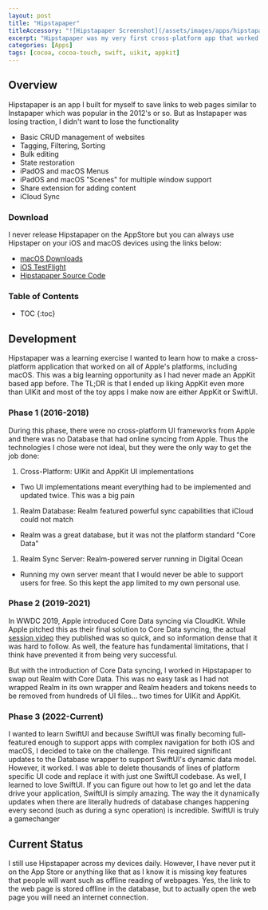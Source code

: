 ```yaml
---
layout: post
title: "Hipstapaper"
titleAccessory: "![Hipstapaper Screenshot](/assets/images/apps/hipstapaper/title.png){: .page-title .reflect .below-xl .round-sm }"
excerpt: "Hipstapaper was my very first cross-platform app that worked on iPhone, iPad, and macOS"
categories: [Apps]
tags: [cocoa, cocoa-touch, swift, uikit, appkit]
---
```


## Overview

Hipstapaper is an app I built for myself to save links to web pages similar to 
Instapaper which was popular in the 2012's or so. But as Instapaper was losing
traction, I didn't want to lose the functionality

- Basic CRUD management of websites
- Tagging, Filtering, Sorting
- Bulk editing
- State restoration
- iPadOS and macOS Menus
- iPadOS and macOS "Scenes" for multiple window support
- Share extension for adding content
- iCloud Sync

### Download

I never release Hipstapaper on the AppStore but you can always use Hipstaper
on your iOS and macOS devices using the links below:

- [macOS Downloads](https://github.com/jeffreybergier/Hipstapaper/tree/main/Releases/macOS)
- [iOS TestFlight](https://testflight.apple.com/join/V1f2j5Jd)
- [Hipstapaper Source Code](https://github.com/jeffreybergier/Hipstapaper/)

### Table of Contents

* TOC
{:toc}

## Development

Hipstapaper was a learning exercise I wanted to learn how to make a
cross-platform application that worked on all of Apple's platforms, including
macOS. This was a big learning opportunity as I had never made an AppKit based
app before. The TL;DR is that I ended up liking AppKit even more than UIKit and
most of the toy apps I make now are either AppKit or SwiftUI.

### Phase 1 (2016-2018)

During this phase, there were no cross-platform UI frameworks from Apple and
there was no Database that had online syncing from Apple. Thus the technologies 
I chose were not ideal, but they were the only way to get the job done:

1. Cross-Platform: UIKit and AppKit UI implementations
  - Two UI implementations meant everything had to be implemented and updated
    twice. This was a big pain
1. Realm Database: Realm featured powerful sync capabilities that iCloud could
   not match
  - Realm was a great database, but it was not the platform standard "Core Data"
1. Realm Sync Server: Realm-powered server running in Digital Ocean
  - Running my own server meant that I would never be able to support users for
    free. So this kept the app limited to my own personal use.
    
### Phase 2 (2019-2021)

In WWDC 2019, Apple introduced Core Data syncing via CloudKit. While Apple
pitched this as their final solution to Core Data syncing, the actual
[session video](https://developer.apple.com/videos/play/wwdc2019/202) they
published was so quick, and so information dense that it was hard to follow.
As well, the feature has fundamental limitations, that I think have prevented
it from being very successful.

But with the introduction of Core Data syncing, I worked in Hipstapaper to 
swap out Realm with Core Data. This was no easy task as I had not wrapped
Realm in its own wrapper and Realm headers and tokens needs to be removed
from hundreds of UI files... two times for UIKit and AppKit.

### Phase 3 (2022-Current)

I wanted to learn SwiftUI and because SwiftUI was finally becoming full-featured
enough to support apps with complex navigation for both iOS and macOS, I decided
to take on the challenge. This required significant updates to the Database
wrapper to support SwiftUI's dynamic data model. However, it worked. I was able
to delete thousands of lines of platform specific UI code and replace it with
just one SwiftUI codebase. As well, I learned to love SwiftUI. If you can figure
out how to let go and let the data drive your application, SwiftUI is simply
amazing. The way the it dynamically updates when there are literally hudreds
of database changes happening every second \(such as during a sync operation\)
is incredible. SwiftUI is truly a gamechanger

## Current Status

I still use Hipstapaper across my devices daily. However, I have never put it 
on the App Store or anything like that as I know it is missing key features
that people will want such as offline reading of webpages. Yes, the link to
the web page is stored offline in the database, but to actually open the web
page you will need an internet connection.

